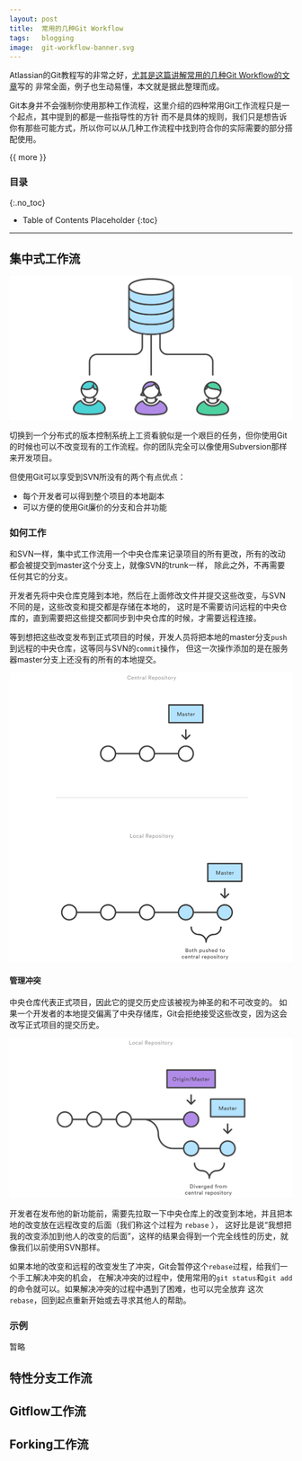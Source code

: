 ```yaml
---
layout: post
title:  常用的几种Git Workflow
tags:   blogging
image:  git-workflow-banner.svg
---
```


Atlassian的Git教程写的非常之好，[尤其是这篇讲解常用的几种Git Workflow的文章](https://www.atlassian.com/git/tutorials/comparing-workflows)写的
非常全面，例子也生动易懂，本文就是据此整理而成。

Git本身并不会强制你使用那种工作流程，这里介绍的四种常用Git工作流程只是一个起点，其中提到的都是一些指导性的方针
而不是具体的规则，我们只是想告诉你有那些可能方式，所以你可以从几种工作流程中找到符合你的实际需要的部分搭配使用。

{{ more }}

### 目录
{:.no_toc}

* Table of Contents Placeholder
{:toc}

-----

## 集中式工作流

![几种式工作流](/img/posts/git-workflow-01.svg)

切换到一个分布式的版本控制系统上工资看貌似是一个艰巨的任务，但你使用Git的时候也可以不改变现有的工作流程。你的团队完全可以像使用Subversion那样来开发项目。

但使用Git可以享受到SVN所没有的两个有点优点：

- 每个开发者可以得到整个项目的本地副本
- 可以方便的使用Git廉价的分支和合并功能

### 如何工作

和SVN一样，集中式工作流用一个中央仓库来记录项目的所有更改，所有的改动都会被提交到master这个分支上，就像SVN的trunk一样，
除此之外，不再需要任何其它的分支。

开发者先将中央仓库克隆到本地，然后在上面修改文件并提交这些改变，与SVN不同的是，这些改变和提交都是存储在本地的，
这时是不需要访问远程的中央仓库的，直到需要把这些提交都同步到中央仓库的时候，才需要远程连接。

等到想把这些改变发布到正式项目的时候，开发人员将把本地的master分支`push`到远程的中央仓库，这等同与SVN的`commit`操作，
但这一次操作添加的是在服务器master分支上还没有的所有的本地提交。

![几种式工作流的提交](/img/posts/git-workflow-02.svg)

#### 管理冲突

中央仓库代表正式项目，因此它的提交历史应该被视为神圣的和不可改变的。
如果一个开发者的本地提交偏离了中央存储库，Git会拒绝接受这些改变，因为这会改写正式项目的提交历史。

![几种式工作流的提交](/img/posts/git-workflow-03.svg)

开发者在发布他的新功能前，需要先拉取一下中央仓库上的改变到本地，并且把本地的改变放在远程改变的后面（我们称这个过程为 `rebase` ），
这好比是说“我想把我的改变添加到他人的改变的后面”，这样的结果会得到一个完全线性的历史，就像我们以前使用SVN那样。

如果本地的改变和远程的改变发生了冲突，Git会暂停这个`rebase`过程，给我们一个手工解决冲突的机会，
在解决冲突的过程中，使用常用的`git status`和`git add`的命令就可以。如果解决冲突的过程中遇到了困难，也可以完全放弃
这次`rebase`，回到起点重新开始或去寻求其他人的帮助。

### 示例

暂略


## 特性分支工作流


## Gitflow工作流


## Forking工作流
